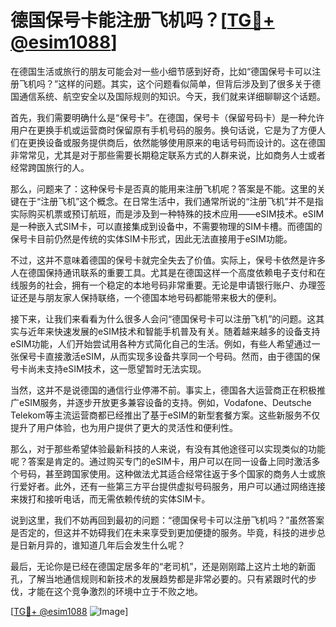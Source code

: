 # 德国保号卡能注册飞机吗？[[TG💪+ @esim1088](https://t.me/s/esim1088)]

在德国生活或旅行的朋友可能会对一些小细节感到好奇，比如“德国保号卡可以注册飞机吗？”这样的问题。其实，这个问题看似简单，但背后涉及到了很多关于德国通信系统、航空安全以及国际规则的知识。今天，我们就来详细聊聊这个话题。

首先，我们需要明确什么是“保号卡”。在德国，保号卡（保留号码卡）是一种允许用户在更换手机或运营商时保留原有手机号码的服务。换句话说，它是为了方便人们在更换设备或服务提供商后，依然能够使用原来的电话号码而设计的。这在德国非常常见，尤其是对于那些需要长期稳定联系方式的人群来说，比如商务人士或者经常跨国旅行的人。

那么，问题来了：这种保号卡是否真的能用来注册飞机呢？答案是不能。这里的关键在于“注册飞机”这个概念。在日常生活中，我们通常所说的“注册飞机”并不是指实际购买机票或预订航班，而是涉及到一种特殊的技术应用——eSIM技术。eSIM是一种嵌入式SIM卡，可以直接集成到设备中，不需要物理的SIM卡槽。而德国的保号卡目前仍然是传统的实体SIM卡形式，因此无法直接用于eSIM功能。

不过，这并不意味着德国的保号卡就完全失去了价值。实际上，保号卡依然是许多人在德国保持通讯联系的重要工具。尤其是在德国这样一个高度依赖电子支付和在线服务的社会，拥有一个稳定的本地号码非常重要。无论是申请银行账户、办理签证还是与朋友家人保持联络，一个德国本地号码都能带来极大的便利。

接下来，让我们来看看为什么很多人会问“德国保号卡可以注册飞机”的问题。这其实与近年来快速发展的eSIM技术和智能手机普及有关。随着越来越多的设备支持eSIM功能，人们开始尝试用各种方式简化自己的生活。例如，有些人希望通过一张保号卡直接激活eSIM，从而实现多设备共享同一个号码。然而，由于德国的保号卡尚未支持eSIM技术，这一愿望暂时无法实现。

当然，这并不是说德国的通信行业停滞不前。事实上，德国各大运营商正在积极推广eSIM服务，并逐步开放更多兼容设备的支持。例如，Vodafone、Deutsche Telekom等主流运营商都已经推出了基于eSIM的新型套餐方案。这些新服务不仅提升了用户体验，也为用户提供了更大的灵活性和便利性。

那么，对于那些希望体验最新科技的人来说，有没有其他途径可以实现类似的功能呢？答案是肯定的。通过购买专门的eSIM卡，用户可以在同一设备上同时激活多个号码，甚至跨国家使用。这种做法尤其适合经常往返于多个国家的商务人士或旅行爱好者。此外，还有一些第三方平台提供虚拟号码服务，用户可以通过网络连接来拨打和接听电话，而无需依赖传统的实体SIM卡。

说到这里，我们不妨再回到最初的问题：“德国保号卡可以注册飞机吗？”虽然答案是否定的，但这并不妨碍我们在未来享受到更加便捷的服务。毕竟，科技的进步总是日新月异的，谁知道几年后会发生什么呢？

最后，无论你是已经在德国定居多年的“老司机”，还是刚刚踏上这片土地的新面孔，了解当地通信规则和新技术的发展趋势都是非常必要的。只有紧跟时代的步伐，才能在这个竞争激烈的环境中立于不败之地。

[[TG💪+ @esim1088](https://t.me/s/esim1088) ![Image](https://i.postimg.cc/4NQfJmqS/Snipaste-2025-05-13-00-14-12.png)]